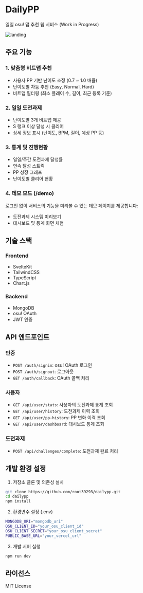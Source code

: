 # DailyPP

일일 osu! 맵 추천 웹 서비스 (Work in Progress)

![landing](https://github.com/user-attachments/assets/f8fb0208-c39b-4d30-96e6-1c2f15b6118f)

## 주요 기능

### 1. 맞춤형 비트맵 추천
- 사용자 PP 기반 난이도 조정 (0.7 ~ 1.0 배율)
- 난이도별 차등 추천 (Easy, Normal, Hard)
- 비트맵 필터링 (최소 플레이 수, 길이, 최근 등록 기준)

### 2. 일일 도전과제
- 난이도별 3개 비트맵 제공
- S 랭크 이상 달성 시 클리어
- 상세 정보 표시 (난이도, BPM, 길이, 예상 PP 등)

### 3. 통계 및 진행현황
- 일일/주간 도전과제 달성률
- 연속 달성 스트릭
- PP 성장 그래프
- 난이도별 클리어 현황

### 4. 데모 모드 (/demo)
로그인 없이 서비스의 기능을 미리볼 수 있는 데모 페이지를 제공합니다:
- 도전과제 시스템 미리보기
- 대시보드 및 통계 화면 체험

## 기술 스택

### Frontend
- SvelteKit
- TailwindCSS
- TypeScript
- Chart.js

### Backend
- MongoDB
- osu! OAuth
- JWT 인증

## API 엔드포인트

### 인증
- `POST /auth/signin`: osu! OAuth 로그인
- `POST /auth/signout`: 로그아웃
- `GET /auth/callback`: OAuth 콜백 처리

### 사용자
- `GET /api/user/stats`: 사용자의 도전과제 통계 조회
- `GET /api/user/history`: 도전과제 이력 조회
- `GET /api/user/pp-history`: PP 변화 이력 조회
- `GET /api/user/dashboard`: 대시보드 통계 조회

### 도전과제
- `POST /api/challenges/complete`: 도전과제 완료 처리

## 개발 환경 설정

1. 저장소 클론 및 의존성 설치
~~~bash
git clone https://github.com/root39293/dailypp.git
cd dailypp
npm install
~~~

2. 환경변수 설정 (.env)
~~~bash
MONGODB_URI="mongodb_uri"
OSU_CLIENT_ID="your_osu_client_id"
OSU_CLIENT_SECRET="your_osu_client_secret"
PUBLIC_BASE_URL="your_vercel_url"
~~~

3. 개발 서버 실행
~~~bash
npm run dev
~~~

## 라이선스

MIT License
